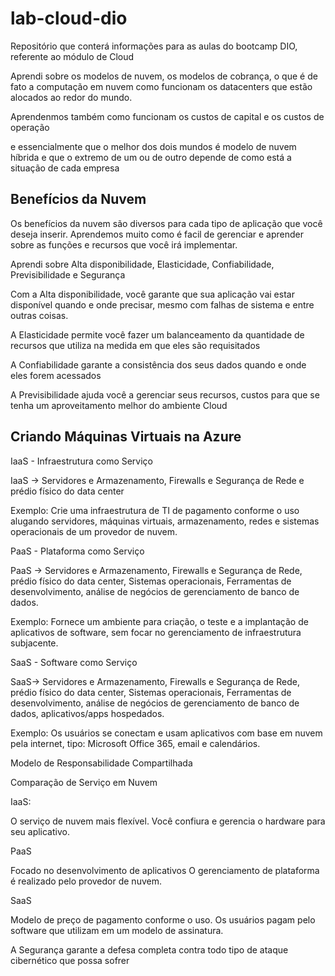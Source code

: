 # lab-cloud-dio
Repositório que conterá informações para as aulas do bootcamp DIO, referente ao módulo de Cloud


Aprendi sobre os modelos de nuvem, os modelos de cobrança, o que é de fato a computação em nuvem
como funcionam os datacenters que estão alocados ao redor do mundo.

Aprendenmos também como funcionam os custos de capital e os custos de operação

e essencialmente que o melhor dos dois mundos é modelo de nuvem híbrida e que o extremo de um ou 
de outro depende de como está a situação de cada empresa

## Benefícios da Nuvem

Os benefícios da nuvem são diversos para cada tipo de aplicação que você deseja inserir.
Aprendemos muito como é facil de gerenciar e aprender sobre as funções e recursos que 
você irá implementar.

Aprendi sobre Alta disponibilidade, Elasticidade, Confiabilidade, Previsibilidade e Segurança

Com a Alta disponibilidade, você garante que sua aplicação vai estar disponível quando e onde
precisar, mesmo com falhas de sistema e entre outras coisas.

A Elasticidade permite você fazer um balanceamento da quantidade de recursos que utiliza na
medida em que eles são requisitados

A Confiabilidade garante a consistência dos seus dados quando e onde eles forem acessados

A Previsibilidade ajuda você a gerenciar seus recursos, custos para que se tenha um aproveitamento
melhor do ambiente Cloud



## Criando Máquinas Virtuais na Azure

IaaS - Infraestrutura como Serviço

IaaS → Servidores e Armazenamento, Firewalls e Segurança de Rede e prédio físico do data center

Exemplo: Crie uma infraestrutura de TI de pagamento conforme o uso alugando servidores, máquinas virtuais, armazenamento, redes e sistemas operacionais de um provedor de nuvem.

PaaS - Plataforma como Serviço

PaaS → Servidores e Armazenamento, Firewalls e Segurança de Rede,  prédio físico do data center, Sistemas operacionais, Ferramentas de desenvolvimento, análise de negócios de 
gerenciamento de banco de dados.

Exemplo: Fornece um ambiente para criação, o teste e a implantação de aplicativos de software, sem focar no gerenciamento de infraestrutura subjacente.

SaaS - Software como Serviço

SaaS→ Servidores e Armazenamento, Firewalls e Segurança de Rede,  prédio físico do data center, Sistemas operacionais, Ferramentas de desenvolvimento, análise de negócios de 
gerenciamento de banco de dados, aplicativos/apps hospedados.

 Exemplo: Os usuários se conectam e usam aplicativos com base em nuvem pela internet, tipo: Microsoft Office 365, email e calendários.

Modelo de Responsabilidade Compartilhada

Comparação de Serviço em Nuvem

IaaS:

O serviço de nuvem mais flexível.
Você confiura e gerencia o hardware para seu aplicativo.

PaaS

Focado no desenvolvimento de aplicativos
O gerenciamento de plataforma é realizado pelo provedor de nuvem.

SaaS

Modelo de preço de pagamento conforme o uso.
Os usuários pagam pelo software que utilizam em um modelo de assinatura.

A Segurança garante a defesa completa contra todo tipo de ataque cibernético que possa sofrer
